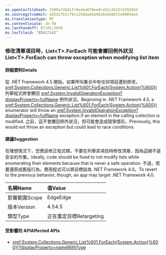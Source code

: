 ```yaml
---
ms.openlocfilehash: 3300a74b81fc9eeba670ee0ceb2c2615fd3925bd
ms.sourcegitcommit: e02d17b2cf9c1258dadda4810a5e6072a0089aee
ms.translationtype: MT
ms.contentlocale: zh-TW
ms.lasthandoff: 07/01/2020
ms.locfileid: "85617142"
---
```

### <a name="listlttgtforeach-can-throw-exception-when-modifying-list-item"></a><span data-ttu-id="9377c-101">修改清單項目時，List&lt;T&gt;.ForEach 可能會擲回例外狀況</span><span class="sxs-lookup"><span data-stu-id="9377c-101">List&lt;T&gt;.ForEach can throw exception when modifying list item</span></span>

#### <a name="details"></a><span data-ttu-id="9377c-102">詳細資料</span><span class="sxs-lookup"><span data-stu-id="9377c-102">Details</span></span>

<span data-ttu-id="9377c-103">從 .NET Framework 4.5 開始，如果呼叫集合中有任何項目遭到修改，<xref:System.Collections.Generic.List%601.ForEach(System.Action{%600})> 列舉程式將會擲回 <xref:System.InvalidOperationException?displayProperty=fullName> 例外狀況。</span><span class="sxs-lookup"><span data-stu-id="9377c-103">Beginning in .NET Framework 4.5, a <xref:System.Collections.Generic.List%601.ForEach(System.Action{%600})> enumerator will throw an <xref:System.InvalidOperationException?displayProperty=fullName> exception if an element in the calling collection is modified.</span></span> <span data-ttu-id="9377c-104">之前，這不會擲回例外狀況，但可能會造成競爭情形。</span><span class="sxs-lookup"><span data-stu-id="9377c-104">Previously, this would not throw an exception but could lead to race conditions.</span></span>

#### <a name="suggestion"></a><span data-ttu-id="9377c-105">建議</span><span class="sxs-lookup"><span data-stu-id="9377c-105">Suggestion</span></span>

<span data-ttu-id="9377c-106">在理想情況下，您應該修正程式碼，不要在列舉其項目時修改清單，因為這絕不是安全的作業。</span><span class="sxs-lookup"><span data-stu-id="9377c-106">Ideally, code should be fixed to not modify lists while enumerating their elements because that is never a safe operation.</span></span> <span data-ttu-id="9377c-107">不過，若要還原成舊版行為，應用程式可以將目標設為 .NET Framework 4.0。</span><span class="sxs-lookup"><span data-stu-id="9377c-107">To revert to the previous behavior, though, an app may target .NET Framework 4.0.</span></span>

| <span data-ttu-id="9377c-108">名稱</span><span class="sxs-lookup"><span data-stu-id="9377c-108">Name</span></span>    | <span data-ttu-id="9377c-109">值</span><span class="sxs-lookup"><span data-stu-id="9377c-109">Value</span></span>       |
|:--------|:------------|
| <span data-ttu-id="9377c-110">影響範圍</span><span class="sxs-lookup"><span data-stu-id="9377c-110">Scope</span></span>   | <span data-ttu-id="9377c-111">Edge</span><span class="sxs-lookup"><span data-stu-id="9377c-111">Edge</span></span>        |
| <span data-ttu-id="9377c-112">版本</span><span class="sxs-lookup"><span data-stu-id="9377c-112">Version</span></span> | <span data-ttu-id="9377c-113">4.5</span><span class="sxs-lookup"><span data-stu-id="9377c-113">4.5</span></span>         |
| <span data-ttu-id="9377c-114">類型</span><span class="sxs-lookup"><span data-stu-id="9377c-114">Type</span></span>    | <span data-ttu-id="9377c-115">正在重定目標</span><span class="sxs-lookup"><span data-stu-id="9377c-115">Retargeting</span></span> |

#### <a name="affected-apis"></a><span data-ttu-id="9377c-116">受影響的 API</span><span class="sxs-lookup"><span data-stu-id="9377c-116">Affected APIs</span></span>

- <xref:System.Collections.Generic.List%601.ForEach(System.Action{%600})?displayProperty=nameWithType>
